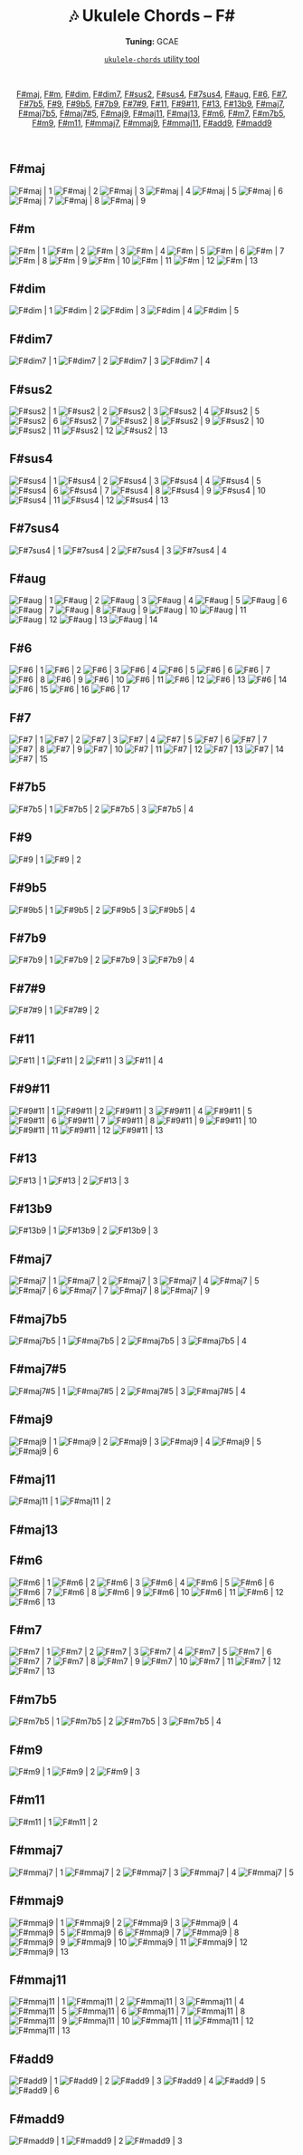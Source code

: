 <div align="center">
	<h1>🎶 Ukulele Chords – F#</h1>
	<p>
		<strong>Tuning:</strong> GCAE
	</p>
	<p>
    	<a href="https://github.com/capevace/ukulele-chords"><code>ukulele-chords</code> utility tool</a>
	</p>
	<br>
	<p>
		<a href="#F#maj">F#maj</a>, <a href="#F#m">F#m</a>, <a href="#F#dim">F#dim</a>, <a href="#F#dim7">F#dim7</a>, <a href="#F#sus2">F#sus2</a>, <a href="#F#sus4">F#sus4</a>, <a href="#F#7sus4">F#7sus4</a>, <a href="#F#aug">F#aug</a>, <a href="#F#6">F#6</a>, <a href="#F#7">F#7</a>, <a href="#F#7b5">F#7b5</a>, <a href="#F#9">F#9</a>, <a href="#F#9b5">F#9b5</a>, <a href="#F#7b9">F#7b9</a>, <a href="#F#7#9">F#7#9</a>, <a href="#F#11">F#11</a>, <a href="#F#9#11">F#9#11</a>, <a href="#F#13">F#13</a>, <a href="#F#13b9">F#13b9</a>, <a href="#F#maj7">F#maj7</a>, <a href="#F#maj7b5">F#maj7b5</a>, <a href="#F#maj7#5">F#maj7#5</a>, <a href="#F#maj9">F#maj9</a>, <a href="#F#maj11">F#maj11</a>, <a href="#F#maj13">F#maj13</a>, <a href="#F#m6">F#m6</a>, <a href="#F#m7">F#m7</a>, <a href="#F#m7b5">F#m7b5</a>, <a href="#F#m9">F#m9</a>, <a href="#F#m11">F#m11</a>, <a href="#F#mmaj7">F#mmaj7</a>, <a href="#F#mmaj9">F#mmaj9</a>, <a href="#F#mmaj11">F#mmaj11</a>, <a href="#F#add9">F#add9</a>, <a href="#F#madd9">F#madd9</a>
	</p>
</div>
<br>


## F#maj

![F#maj | 1](https://raw.githubusercontent.com/Capevace/ukulele-chords/main/svgs/F%23maj.svg) ![F#maj | 2](https://raw.githubusercontent.com/Capevace/ukulele-chords/main/svgs/F%23maj-2.svg) ![F#maj | 3](https://raw.githubusercontent.com/Capevace/ukulele-chords/main/svgs/F%23maj-3.svg) ![F#maj | 4](https://raw.githubusercontent.com/Capevace/ukulele-chords/main/svgs/F%23maj-4.svg) ![F#maj | 5](https://raw.githubusercontent.com/Capevace/ukulele-chords/main/svgs/F%23maj-5.svg) ![F#maj | 6](https://raw.githubusercontent.com/Capevace/ukulele-chords/main/svgs/F%23maj-6.svg) ![F#maj | 7](https://raw.githubusercontent.com/Capevace/ukulele-chords/main/svgs/F%23maj-7.svg) ![F#maj | 8](https://raw.githubusercontent.com/Capevace/ukulele-chords/main/svgs/F%23maj-8.svg) ![F#maj | 9](https://raw.githubusercontent.com/Capevace/ukulele-chords/main/svgs/F%23maj-9.svg) 

## F#m

![F#m | 1](https://raw.githubusercontent.com/Capevace/ukulele-chords/main/svgs/F%23m.svg) ![F#m | 2](https://raw.githubusercontent.com/Capevace/ukulele-chords/main/svgs/F%23m-2.svg) ![F#m | 3](https://raw.githubusercontent.com/Capevace/ukulele-chords/main/svgs/F%23m-3.svg) ![F#m | 4](https://raw.githubusercontent.com/Capevace/ukulele-chords/main/svgs/F%23m-4.svg) ![F#m | 5](https://raw.githubusercontent.com/Capevace/ukulele-chords/main/svgs/F%23m-5.svg) ![F#m | 6](https://raw.githubusercontent.com/Capevace/ukulele-chords/main/svgs/F%23m-6.svg) ![F#m | 7](https://raw.githubusercontent.com/Capevace/ukulele-chords/main/svgs/F%23m-7.svg) ![F#m | 8](https://raw.githubusercontent.com/Capevace/ukulele-chords/main/svgs/F%23m-8.svg) ![F#m | 9](https://raw.githubusercontent.com/Capevace/ukulele-chords/main/svgs/F%23m-9.svg) ![F#m | 10](https://raw.githubusercontent.com/Capevace/ukulele-chords/main/svgs/F%23m-10.svg) ![F#m | 11](https://raw.githubusercontent.com/Capevace/ukulele-chords/main/svgs/F%23m-11.svg) ![F#m | 12](https://raw.githubusercontent.com/Capevace/ukulele-chords/main/svgs/F%23m-12.svg) ![F#m | 13](https://raw.githubusercontent.com/Capevace/ukulele-chords/main/svgs/F%23m-13.svg) 

## F#dim

![F#dim | 1](https://raw.githubusercontent.com/Capevace/ukulele-chords/main/svgs/F%23dim.svg) ![F#dim | 2](https://raw.githubusercontent.com/Capevace/ukulele-chords/main/svgs/F%23dim-2.svg) ![F#dim | 3](https://raw.githubusercontent.com/Capevace/ukulele-chords/main/svgs/F%23dim-3.svg) ![F#dim | 4](https://raw.githubusercontent.com/Capevace/ukulele-chords/main/svgs/F%23dim-4.svg) ![F#dim | 5](https://raw.githubusercontent.com/Capevace/ukulele-chords/main/svgs/F%23dim-5.svg) 

## F#dim7

![F#dim7 | 1](https://raw.githubusercontent.com/Capevace/ukulele-chords/main/svgs/F%23dim7.svg) ![F#dim7 | 2](https://raw.githubusercontent.com/Capevace/ukulele-chords/main/svgs/F%23dim7-2.svg) ![F#dim7 | 3](https://raw.githubusercontent.com/Capevace/ukulele-chords/main/svgs/F%23dim7-3.svg) ![F#dim7 | 4](https://raw.githubusercontent.com/Capevace/ukulele-chords/main/svgs/F%23dim7-4.svg) 

## F#sus2

![F#sus2 | 1](https://raw.githubusercontent.com/Capevace/ukulele-chords/main/svgs/F%23sus2.svg) ![F#sus2 | 2](https://raw.githubusercontent.com/Capevace/ukulele-chords/main/svgs/F%23sus2-2.svg) ![F#sus2 | 3](https://raw.githubusercontent.com/Capevace/ukulele-chords/main/svgs/F%23sus2-3.svg) ![F#sus2 | 4](https://raw.githubusercontent.com/Capevace/ukulele-chords/main/svgs/F%23sus2-4.svg) ![F#sus2 | 5](https://raw.githubusercontent.com/Capevace/ukulele-chords/main/svgs/F%23sus2-5.svg) ![F#sus2 | 6](https://raw.githubusercontent.com/Capevace/ukulele-chords/main/svgs/F%23sus2-6.svg) ![F#sus2 | 7](https://raw.githubusercontent.com/Capevace/ukulele-chords/main/svgs/F%23sus2-7.svg) ![F#sus2 | 8](https://raw.githubusercontent.com/Capevace/ukulele-chords/main/svgs/F%23sus2-8.svg) ![F#sus2 | 9](https://raw.githubusercontent.com/Capevace/ukulele-chords/main/svgs/F%23sus2-9.svg) ![F#sus2 | 10](https://raw.githubusercontent.com/Capevace/ukulele-chords/main/svgs/F%23sus2-10.svg) ![F#sus2 | 11](https://raw.githubusercontent.com/Capevace/ukulele-chords/main/svgs/F%23sus2-11.svg) ![F#sus2 | 12](https://raw.githubusercontent.com/Capevace/ukulele-chords/main/svgs/F%23sus2-12.svg) ![F#sus2 | 13](https://raw.githubusercontent.com/Capevace/ukulele-chords/main/svgs/F%23sus2-13.svg) 

## F#sus4

![F#sus4 | 1](https://raw.githubusercontent.com/Capevace/ukulele-chords/main/svgs/F%23sus4.svg) ![F#sus4 | 2](https://raw.githubusercontent.com/Capevace/ukulele-chords/main/svgs/F%23sus4-2.svg) ![F#sus4 | 3](https://raw.githubusercontent.com/Capevace/ukulele-chords/main/svgs/F%23sus4-3.svg) ![F#sus4 | 4](https://raw.githubusercontent.com/Capevace/ukulele-chords/main/svgs/F%23sus4-4.svg) ![F#sus4 | 5](https://raw.githubusercontent.com/Capevace/ukulele-chords/main/svgs/F%23sus4-5.svg) ![F#sus4 | 6](https://raw.githubusercontent.com/Capevace/ukulele-chords/main/svgs/F%23sus4-6.svg) ![F#sus4 | 7](https://raw.githubusercontent.com/Capevace/ukulele-chords/main/svgs/F%23sus4-7.svg) ![F#sus4 | 8](https://raw.githubusercontent.com/Capevace/ukulele-chords/main/svgs/F%23sus4-8.svg) ![F#sus4 | 9](https://raw.githubusercontent.com/Capevace/ukulele-chords/main/svgs/F%23sus4-9.svg) ![F#sus4 | 10](https://raw.githubusercontent.com/Capevace/ukulele-chords/main/svgs/F%23sus4-10.svg) ![F#sus4 | 11](https://raw.githubusercontent.com/Capevace/ukulele-chords/main/svgs/F%23sus4-11.svg) ![F#sus4 | 12](https://raw.githubusercontent.com/Capevace/ukulele-chords/main/svgs/F%23sus4-12.svg) ![F#sus4 | 13](https://raw.githubusercontent.com/Capevace/ukulele-chords/main/svgs/F%23sus4-13.svg) 

## F#7sus4

![F#7sus4 | 1](https://raw.githubusercontent.com/Capevace/ukulele-chords/main/svgs/F%237sus4.svg) ![F#7sus4 | 2](https://raw.githubusercontent.com/Capevace/ukulele-chords/main/svgs/F%237sus4-2.svg) ![F#7sus4 | 3](https://raw.githubusercontent.com/Capevace/ukulele-chords/main/svgs/F%237sus4-3.svg) ![F#7sus4 | 4](https://raw.githubusercontent.com/Capevace/ukulele-chords/main/svgs/F%237sus4-4.svg) 

## F#aug

![F#aug | 1](https://raw.githubusercontent.com/Capevace/ukulele-chords/main/svgs/F%23aug.svg) ![F#aug | 2](https://raw.githubusercontent.com/Capevace/ukulele-chords/main/svgs/F%23aug-2.svg) ![F#aug | 3](https://raw.githubusercontent.com/Capevace/ukulele-chords/main/svgs/F%23aug-3.svg) ![F#aug | 4](https://raw.githubusercontent.com/Capevace/ukulele-chords/main/svgs/F%23aug-4.svg) ![F#aug | 5](https://raw.githubusercontent.com/Capevace/ukulele-chords/main/svgs/F%23aug-5.svg) ![F#aug | 6](https://raw.githubusercontent.com/Capevace/ukulele-chords/main/svgs/F%23aug-6.svg) ![F#aug | 7](https://raw.githubusercontent.com/Capevace/ukulele-chords/main/svgs/F%23aug-7.svg) ![F#aug | 8](https://raw.githubusercontent.com/Capevace/ukulele-chords/main/svgs/F%23aug-8.svg) ![F#aug | 9](https://raw.githubusercontent.com/Capevace/ukulele-chords/main/svgs/F%23aug-9.svg) ![F#aug | 10](https://raw.githubusercontent.com/Capevace/ukulele-chords/main/svgs/F%23aug-10.svg) ![F#aug | 11](https://raw.githubusercontent.com/Capevace/ukulele-chords/main/svgs/F%23aug-11.svg) ![F#aug | 12](https://raw.githubusercontent.com/Capevace/ukulele-chords/main/svgs/F%23aug-12.svg) ![F#aug | 13](https://raw.githubusercontent.com/Capevace/ukulele-chords/main/svgs/F%23aug-13.svg) ![F#aug | 14](https://raw.githubusercontent.com/Capevace/ukulele-chords/main/svgs/F%23aug-14.svg) 

## F#6

![F#6 | 1](https://raw.githubusercontent.com/Capevace/ukulele-chords/main/svgs/F%236.svg) ![F#6 | 2](https://raw.githubusercontent.com/Capevace/ukulele-chords/main/svgs/F%236-2.svg) ![F#6 | 3](https://raw.githubusercontent.com/Capevace/ukulele-chords/main/svgs/F%236-3.svg) ![F#6 | 4](https://raw.githubusercontent.com/Capevace/ukulele-chords/main/svgs/F%236-4.svg) ![F#6 | 5](https://raw.githubusercontent.com/Capevace/ukulele-chords/main/svgs/F%236-5.svg) ![F#6 | 6](https://raw.githubusercontent.com/Capevace/ukulele-chords/main/svgs/F%236-6.svg) ![F#6 | 7](https://raw.githubusercontent.com/Capevace/ukulele-chords/main/svgs/F%236-7.svg) ![F#6 | 8](https://raw.githubusercontent.com/Capevace/ukulele-chords/main/svgs/F%236-8.svg) ![F#6 | 9](https://raw.githubusercontent.com/Capevace/ukulele-chords/main/svgs/F%236-9.svg) ![F#6 | 10](https://raw.githubusercontent.com/Capevace/ukulele-chords/main/svgs/F%236-10.svg) ![F#6 | 11](https://raw.githubusercontent.com/Capevace/ukulele-chords/main/svgs/F%236-11.svg) ![F#6 | 12](https://raw.githubusercontent.com/Capevace/ukulele-chords/main/svgs/F%236-12.svg) ![F#6 | 13](https://raw.githubusercontent.com/Capevace/ukulele-chords/main/svgs/F%236-13.svg) ![F#6 | 14](https://raw.githubusercontent.com/Capevace/ukulele-chords/main/svgs/F%236-14.svg) ![F#6 | 15](https://raw.githubusercontent.com/Capevace/ukulele-chords/main/svgs/F%236-15.svg) ![F#6 | 16](https://raw.githubusercontent.com/Capevace/ukulele-chords/main/svgs/F%236-16.svg) ![F#6 | 17](https://raw.githubusercontent.com/Capevace/ukulele-chords/main/svgs/F%236-17.svg) 

## F#7

![F#7 | 1](https://raw.githubusercontent.com/Capevace/ukulele-chords/main/svgs/F%237.svg) ![F#7 | 2](https://raw.githubusercontent.com/Capevace/ukulele-chords/main/svgs/F%237-2.svg) ![F#7 | 3](https://raw.githubusercontent.com/Capevace/ukulele-chords/main/svgs/F%237-3.svg) ![F#7 | 4](https://raw.githubusercontent.com/Capevace/ukulele-chords/main/svgs/F%237-4.svg) ![F#7 | 5](https://raw.githubusercontent.com/Capevace/ukulele-chords/main/svgs/F%237-5.svg) ![F#7 | 6](https://raw.githubusercontent.com/Capevace/ukulele-chords/main/svgs/F%237-6.svg) ![F#7 | 7](https://raw.githubusercontent.com/Capevace/ukulele-chords/main/svgs/F%237-7.svg) ![F#7 | 8](https://raw.githubusercontent.com/Capevace/ukulele-chords/main/svgs/F%237-8.svg) ![F#7 | 9](https://raw.githubusercontent.com/Capevace/ukulele-chords/main/svgs/F%237-9.svg) ![F#7 | 10](https://raw.githubusercontent.com/Capevace/ukulele-chords/main/svgs/F%237-10.svg) ![F#7 | 11](https://raw.githubusercontent.com/Capevace/ukulele-chords/main/svgs/F%237-11.svg) ![F#7 | 12](https://raw.githubusercontent.com/Capevace/ukulele-chords/main/svgs/F%237-12.svg) ![F#7 | 13](https://raw.githubusercontent.com/Capevace/ukulele-chords/main/svgs/F%237-13.svg) ![F#7 | 14](https://raw.githubusercontent.com/Capevace/ukulele-chords/main/svgs/F%237-14.svg) ![F#7 | 15](https://raw.githubusercontent.com/Capevace/ukulele-chords/main/svgs/F%237-15.svg) 

## F#7b5

![F#7b5 | 1](https://raw.githubusercontent.com/Capevace/ukulele-chords/main/svgs/F%237b5.svg) ![F#7b5 | 2](https://raw.githubusercontent.com/Capevace/ukulele-chords/main/svgs/F%237b5-2.svg) ![F#7b5 | 3](https://raw.githubusercontent.com/Capevace/ukulele-chords/main/svgs/F%237b5-3.svg) ![F#7b5 | 4](https://raw.githubusercontent.com/Capevace/ukulele-chords/main/svgs/F%237b5-4.svg) 

## F#9

![F#9 | 1](https://raw.githubusercontent.com/Capevace/ukulele-chords/main/svgs/F%239.svg) ![F#9 | 2](https://raw.githubusercontent.com/Capevace/ukulele-chords/main/svgs/F%239-2.svg) 

## F#9b5

![F#9b5 | 1](https://raw.githubusercontent.com/Capevace/ukulele-chords/main/svgs/F%239b5.svg) ![F#9b5 | 2](https://raw.githubusercontent.com/Capevace/ukulele-chords/main/svgs/F%239b5-2.svg) ![F#9b5 | 3](https://raw.githubusercontent.com/Capevace/ukulele-chords/main/svgs/F%239b5-3.svg) ![F#9b5 | 4](https://raw.githubusercontent.com/Capevace/ukulele-chords/main/svgs/F%239b5-4.svg) 

## F#7b9

![F#7b9 | 1](https://raw.githubusercontent.com/Capevace/ukulele-chords/main/svgs/F%237b9.svg) ![F#7b9 | 2](https://raw.githubusercontent.com/Capevace/ukulele-chords/main/svgs/F%237b9-2.svg) ![F#7b9 | 3](https://raw.githubusercontent.com/Capevace/ukulele-chords/main/svgs/F%237b9-3.svg) ![F#7b9 | 4](https://raw.githubusercontent.com/Capevace/ukulele-chords/main/svgs/F%237b9-4.svg) 

## F#7#9

![F#7#9 | 1](https://raw.githubusercontent.com/Capevace/ukulele-chords/main/svgs/F%237%239.svg) ![F#7#9 | 2](https://raw.githubusercontent.com/Capevace/ukulele-chords/main/svgs/F%237%239-2.svg) 

## F#11

![F#11 | 1](https://raw.githubusercontent.com/Capevace/ukulele-chords/main/svgs/F%2311.svg) ![F#11 | 2](https://raw.githubusercontent.com/Capevace/ukulele-chords/main/svgs/F%2311-2.svg) ![F#11 | 3](https://raw.githubusercontent.com/Capevace/ukulele-chords/main/svgs/F%2311-3.svg) ![F#11 | 4](https://raw.githubusercontent.com/Capevace/ukulele-chords/main/svgs/F%2311-4.svg) 

## F#9#11

![F#9#11 | 1](https://raw.githubusercontent.com/Capevace/ukulele-chords/main/svgs/F%239%2311.svg) ![F#9#11 | 2](https://raw.githubusercontent.com/Capevace/ukulele-chords/main/svgs/F%239%2311-2.svg) ![F#9#11 | 3](https://raw.githubusercontent.com/Capevace/ukulele-chords/main/svgs/F%239%2311-3.svg) ![F#9#11 | 4](https://raw.githubusercontent.com/Capevace/ukulele-chords/main/svgs/F%239%2311-4.svg) ![F#9#11 | 5](https://raw.githubusercontent.com/Capevace/ukulele-chords/main/svgs/F%239%2311-5.svg) ![F#9#11 | 6](https://raw.githubusercontent.com/Capevace/ukulele-chords/main/svgs/F%239%2311-6.svg) ![F#9#11 | 7](https://raw.githubusercontent.com/Capevace/ukulele-chords/main/svgs/F%239%2311-7.svg) ![F#9#11 | 8](https://raw.githubusercontent.com/Capevace/ukulele-chords/main/svgs/F%239%2311-8.svg) ![F#9#11 | 9](https://raw.githubusercontent.com/Capevace/ukulele-chords/main/svgs/F%239%2311-9.svg) ![F#9#11 | 10](https://raw.githubusercontent.com/Capevace/ukulele-chords/main/svgs/F%239%2311-10.svg) ![F#9#11 | 11](https://raw.githubusercontent.com/Capevace/ukulele-chords/main/svgs/F%239%2311-11.svg) ![F#9#11 | 12](https://raw.githubusercontent.com/Capevace/ukulele-chords/main/svgs/F%239%2311-12.svg) ![F#9#11 | 13](https://raw.githubusercontent.com/Capevace/ukulele-chords/main/svgs/F%239%2311-13.svg) 

## F#13

![F#13 | 1](https://raw.githubusercontent.com/Capevace/ukulele-chords/main/svgs/F%2313.svg) ![F#13 | 2](https://raw.githubusercontent.com/Capevace/ukulele-chords/main/svgs/F%2313-2.svg) ![F#13 | 3](https://raw.githubusercontent.com/Capevace/ukulele-chords/main/svgs/F%2313-3.svg) 

## F#13b9

![F#13b9 | 1](https://raw.githubusercontent.com/Capevace/ukulele-chords/main/svgs/F%2313b9.svg) ![F#13b9 | 2](https://raw.githubusercontent.com/Capevace/ukulele-chords/main/svgs/F%2313b9-2.svg) ![F#13b9 | 3](https://raw.githubusercontent.com/Capevace/ukulele-chords/main/svgs/F%2313b9-3.svg) 

## F#maj7

![F#maj7 | 1](https://raw.githubusercontent.com/Capevace/ukulele-chords/main/svgs/F%23maj7.svg) ![F#maj7 | 2](https://raw.githubusercontent.com/Capevace/ukulele-chords/main/svgs/F%23maj7-2.svg) ![F#maj7 | 3](https://raw.githubusercontent.com/Capevace/ukulele-chords/main/svgs/F%23maj7-3.svg) ![F#maj7 | 4](https://raw.githubusercontent.com/Capevace/ukulele-chords/main/svgs/F%23maj7-4.svg) ![F#maj7 | 5](https://raw.githubusercontent.com/Capevace/ukulele-chords/main/svgs/F%23maj7-5.svg) ![F#maj7 | 6](https://raw.githubusercontent.com/Capevace/ukulele-chords/main/svgs/F%23maj7-6.svg) ![F#maj7 | 7](https://raw.githubusercontent.com/Capevace/ukulele-chords/main/svgs/F%23maj7-7.svg) ![F#maj7 | 8](https://raw.githubusercontent.com/Capevace/ukulele-chords/main/svgs/F%23maj7-8.svg) ![F#maj7 | 9](https://raw.githubusercontent.com/Capevace/ukulele-chords/main/svgs/F%23maj7-9.svg) 

## F#maj7b5

![F#maj7b5 | 1](https://raw.githubusercontent.com/Capevace/ukulele-chords/main/svgs/F%23maj7b5.svg) ![F#maj7b5 | 2](https://raw.githubusercontent.com/Capevace/ukulele-chords/main/svgs/F%23maj7b5-2.svg) ![F#maj7b5 | 3](https://raw.githubusercontent.com/Capevace/ukulele-chords/main/svgs/F%23maj7b5-3.svg) ![F#maj7b5 | 4](https://raw.githubusercontent.com/Capevace/ukulele-chords/main/svgs/F%23maj7b5-4.svg) 

## F#maj7#5

![F#maj7#5 | 1](https://raw.githubusercontent.com/Capevace/ukulele-chords/main/svgs/F%23maj7%235.svg) ![F#maj7#5 | 2](https://raw.githubusercontent.com/Capevace/ukulele-chords/main/svgs/F%23maj7%235-2.svg) ![F#maj7#5 | 3](https://raw.githubusercontent.com/Capevace/ukulele-chords/main/svgs/F%23maj7%235-3.svg) ![F#maj7#5 | 4](https://raw.githubusercontent.com/Capevace/ukulele-chords/main/svgs/F%23maj7%235-4.svg) 

## F#maj9

![F#maj9 | 1](https://raw.githubusercontent.com/Capevace/ukulele-chords/main/svgs/F%23maj9.svg) ![F#maj9 | 2](https://raw.githubusercontent.com/Capevace/ukulele-chords/main/svgs/F%23maj9-2.svg) ![F#maj9 | 3](https://raw.githubusercontent.com/Capevace/ukulele-chords/main/svgs/F%23maj9-3.svg) ![F#maj9 | 4](https://raw.githubusercontent.com/Capevace/ukulele-chords/main/svgs/F%23maj9-4.svg) ![F#maj9 | 5](https://raw.githubusercontent.com/Capevace/ukulele-chords/main/svgs/F%23maj9-5.svg) ![F#maj9 | 6](https://raw.githubusercontent.com/Capevace/ukulele-chords/main/svgs/F%23maj9-6.svg) 

## F#maj11

![F#maj11 | 1](https://raw.githubusercontent.com/Capevace/ukulele-chords/main/svgs/F%23maj11.svg) ![F#maj11 | 2](https://raw.githubusercontent.com/Capevace/ukulele-chords/main/svgs/F%23maj11-2.svg) 

## F#maj13



## F#m6

![F#m6 | 1](https://raw.githubusercontent.com/Capevace/ukulele-chords/main/svgs/F%23m6.svg) ![F#m6 | 2](https://raw.githubusercontent.com/Capevace/ukulele-chords/main/svgs/F%23m6-2.svg) ![F#m6 | 3](https://raw.githubusercontent.com/Capevace/ukulele-chords/main/svgs/F%23m6-3.svg) ![F#m6 | 4](https://raw.githubusercontent.com/Capevace/ukulele-chords/main/svgs/F%23m6-4.svg) ![F#m6 | 5](https://raw.githubusercontent.com/Capevace/ukulele-chords/main/svgs/F%23m6-5.svg) ![F#m6 | 6](https://raw.githubusercontent.com/Capevace/ukulele-chords/main/svgs/F%23m6-6.svg) ![F#m6 | 7](https://raw.githubusercontent.com/Capevace/ukulele-chords/main/svgs/F%23m6-7.svg) ![F#m6 | 8](https://raw.githubusercontent.com/Capevace/ukulele-chords/main/svgs/F%23m6-8.svg) ![F#m6 | 9](https://raw.githubusercontent.com/Capevace/ukulele-chords/main/svgs/F%23m6-9.svg) ![F#m6 | 10](https://raw.githubusercontent.com/Capevace/ukulele-chords/main/svgs/F%23m6-10.svg) ![F#m6 | 11](https://raw.githubusercontent.com/Capevace/ukulele-chords/main/svgs/F%23m6-11.svg) ![F#m6 | 12](https://raw.githubusercontent.com/Capevace/ukulele-chords/main/svgs/F%23m6-12.svg) ![F#m6 | 13](https://raw.githubusercontent.com/Capevace/ukulele-chords/main/svgs/F%23m6-13.svg) 

## F#m7

![F#m7 | 1](https://raw.githubusercontent.com/Capevace/ukulele-chords/main/svgs/F%23m7.svg) ![F#m7 | 2](https://raw.githubusercontent.com/Capevace/ukulele-chords/main/svgs/F%23m7-2.svg) ![F#m7 | 3](https://raw.githubusercontent.com/Capevace/ukulele-chords/main/svgs/F%23m7-3.svg) ![F#m7 | 4](https://raw.githubusercontent.com/Capevace/ukulele-chords/main/svgs/F%23m7-4.svg) ![F#m7 | 5](https://raw.githubusercontent.com/Capevace/ukulele-chords/main/svgs/F%23m7-5.svg) ![F#m7 | 6](https://raw.githubusercontent.com/Capevace/ukulele-chords/main/svgs/F%23m7-6.svg) ![F#m7 | 7](https://raw.githubusercontent.com/Capevace/ukulele-chords/main/svgs/F%23m7-7.svg) ![F#m7 | 8](https://raw.githubusercontent.com/Capevace/ukulele-chords/main/svgs/F%23m7-8.svg) ![F#m7 | 9](https://raw.githubusercontent.com/Capevace/ukulele-chords/main/svgs/F%23m7-9.svg) ![F#m7 | 10](https://raw.githubusercontent.com/Capevace/ukulele-chords/main/svgs/F%23m7-10.svg) ![F#m7 | 11](https://raw.githubusercontent.com/Capevace/ukulele-chords/main/svgs/F%23m7-11.svg) ![F#m7 | 12](https://raw.githubusercontent.com/Capevace/ukulele-chords/main/svgs/F%23m7-12.svg) ![F#m7 | 13](https://raw.githubusercontent.com/Capevace/ukulele-chords/main/svgs/F%23m7-13.svg) 

## F#m7b5

![F#m7b5 | 1](https://raw.githubusercontent.com/Capevace/ukulele-chords/main/svgs/F%23m7b5.svg) ![F#m7b5 | 2](https://raw.githubusercontent.com/Capevace/ukulele-chords/main/svgs/F%23m7b5-2.svg) ![F#m7b5 | 3](https://raw.githubusercontent.com/Capevace/ukulele-chords/main/svgs/F%23m7b5-3.svg) ![F#m7b5 | 4](https://raw.githubusercontent.com/Capevace/ukulele-chords/main/svgs/F%23m7b5-4.svg) 

## F#m9

![F#m9 | 1](https://raw.githubusercontent.com/Capevace/ukulele-chords/main/svgs/F%23m9.svg) ![F#m9 | 2](https://raw.githubusercontent.com/Capevace/ukulele-chords/main/svgs/F%23m9-2.svg) ![F#m9 | 3](https://raw.githubusercontent.com/Capevace/ukulele-chords/main/svgs/F%23m9-3.svg) 

## F#m11

![F#m11 | 1](https://raw.githubusercontent.com/Capevace/ukulele-chords/main/svgs/F%23m11.svg) ![F#m11 | 2](https://raw.githubusercontent.com/Capevace/ukulele-chords/main/svgs/F%23m11-2.svg) 

## F#mmaj7

![F#mmaj7 | 1](https://raw.githubusercontent.com/Capevace/ukulele-chords/main/svgs/F%23mmaj7.svg) ![F#mmaj7 | 2](https://raw.githubusercontent.com/Capevace/ukulele-chords/main/svgs/F%23mmaj7-2.svg) ![F#mmaj7 | 3](https://raw.githubusercontent.com/Capevace/ukulele-chords/main/svgs/F%23mmaj7-3.svg) ![F#mmaj7 | 4](https://raw.githubusercontent.com/Capevace/ukulele-chords/main/svgs/F%23mmaj7-4.svg) ![F#mmaj7 | 5](https://raw.githubusercontent.com/Capevace/ukulele-chords/main/svgs/F%23mmaj7-5.svg) 

## F#mmaj9

![F#mmaj9 | 1](https://raw.githubusercontent.com/Capevace/ukulele-chords/main/svgs/F%23mmaj9.svg) ![F#mmaj9 | 2](https://raw.githubusercontent.com/Capevace/ukulele-chords/main/svgs/F%23mmaj9-2.svg) ![F#mmaj9 | 3](https://raw.githubusercontent.com/Capevace/ukulele-chords/main/svgs/F%23mmaj9-3.svg) ![F#mmaj9 | 4](https://raw.githubusercontent.com/Capevace/ukulele-chords/main/svgs/F%23mmaj9-4.svg) ![F#mmaj9 | 5](https://raw.githubusercontent.com/Capevace/ukulele-chords/main/svgs/F%23mmaj9-5.svg) ![F#mmaj9 | 6](https://raw.githubusercontent.com/Capevace/ukulele-chords/main/svgs/F%23mmaj9-6.svg) ![F#mmaj9 | 7](https://raw.githubusercontent.com/Capevace/ukulele-chords/main/svgs/F%23mmaj9-7.svg) ![F#mmaj9 | 8](https://raw.githubusercontent.com/Capevace/ukulele-chords/main/svgs/F%23mmaj9-8.svg) ![F#mmaj9 | 9](https://raw.githubusercontent.com/Capevace/ukulele-chords/main/svgs/F%23mmaj9-9.svg) ![F#mmaj9 | 10](https://raw.githubusercontent.com/Capevace/ukulele-chords/main/svgs/F%23mmaj9-10.svg) ![F#mmaj9 | 11](https://raw.githubusercontent.com/Capevace/ukulele-chords/main/svgs/F%23mmaj9-11.svg) ![F#mmaj9 | 12](https://raw.githubusercontent.com/Capevace/ukulele-chords/main/svgs/F%23mmaj9-12.svg) ![F#mmaj9 | 13](https://raw.githubusercontent.com/Capevace/ukulele-chords/main/svgs/F%23mmaj9-13.svg) 

## F#mmaj11

![F#mmaj11 | 1](https://raw.githubusercontent.com/Capevace/ukulele-chords/main/svgs/F%23mmaj11.svg) ![F#mmaj11 | 2](https://raw.githubusercontent.com/Capevace/ukulele-chords/main/svgs/F%23mmaj11-2.svg) ![F#mmaj11 | 3](https://raw.githubusercontent.com/Capevace/ukulele-chords/main/svgs/F%23mmaj11-3.svg) ![F#mmaj11 | 4](https://raw.githubusercontent.com/Capevace/ukulele-chords/main/svgs/F%23mmaj11-4.svg) ![F#mmaj11 | 5](https://raw.githubusercontent.com/Capevace/ukulele-chords/main/svgs/F%23mmaj11-5.svg) ![F#mmaj11 | 6](https://raw.githubusercontent.com/Capevace/ukulele-chords/main/svgs/F%23mmaj11-6.svg) ![F#mmaj11 | 7](https://raw.githubusercontent.com/Capevace/ukulele-chords/main/svgs/F%23mmaj11-7.svg) ![F#mmaj11 | 8](https://raw.githubusercontent.com/Capevace/ukulele-chords/main/svgs/F%23mmaj11-8.svg) ![F#mmaj11 | 9](https://raw.githubusercontent.com/Capevace/ukulele-chords/main/svgs/F%23mmaj11-9.svg) ![F#mmaj11 | 10](https://raw.githubusercontent.com/Capevace/ukulele-chords/main/svgs/F%23mmaj11-10.svg) ![F#mmaj11 | 11](https://raw.githubusercontent.com/Capevace/ukulele-chords/main/svgs/F%23mmaj11-11.svg) ![F#mmaj11 | 12](https://raw.githubusercontent.com/Capevace/ukulele-chords/main/svgs/F%23mmaj11-12.svg) ![F#mmaj11 | 13](https://raw.githubusercontent.com/Capevace/ukulele-chords/main/svgs/F%23mmaj11-13.svg) 

## F#add9

![F#add9 | 1](https://raw.githubusercontent.com/Capevace/ukulele-chords/main/svgs/F%23add9.svg) ![F#add9 | 2](https://raw.githubusercontent.com/Capevace/ukulele-chords/main/svgs/F%23add9-2.svg) ![F#add9 | 3](https://raw.githubusercontent.com/Capevace/ukulele-chords/main/svgs/F%23add9-3.svg) ![F#add9 | 4](https://raw.githubusercontent.com/Capevace/ukulele-chords/main/svgs/F%23add9-4.svg) ![F#add9 | 5](https://raw.githubusercontent.com/Capevace/ukulele-chords/main/svgs/F%23add9-5.svg) ![F#add9 | 6](https://raw.githubusercontent.com/Capevace/ukulele-chords/main/svgs/F%23add9-6.svg) 

## F#madd9

![F#madd9 | 1](https://raw.githubusercontent.com/Capevace/ukulele-chords/main/svgs/F%23madd9.svg) ![F#madd9 | 2](https://raw.githubusercontent.com/Capevace/ukulele-chords/main/svgs/F%23madd9-2.svg) ![F#madd9 | 3](https://raw.githubusercontent.com/Capevace/ukulele-chords/main/svgs/F%23madd9-3.svg) 

